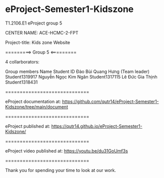 # eProject-Semester1-Kidszone

T1.2106.E1 eProject group 5

CENTER NAME: ACE-HCMC-2-FPT

Project-title: Kids zone Website

=========> Group 5 <=========

4 collarborators:

Group members                  Name	                           Student ID
                          Đào Bùi Quang Hưng (Team leader)     Student1319917
                          Nguyễn Ngọc Kim Ngân                 Student1317115 
                          Lê Đức Gia Thịnh                     Student1318431       
                         
=============================

eProject documentation at: https://github.com/qutr14/eProject-Semester1-Kidszone/tree/main/document

=============================

eProject published at: https://qutr14.github.io/eProject-Semester1-Kidszone/

=============================

eProject video published at: https://youtu.be/du31GoUmf3s

=============================

Thank you for spending your time to look at our work.
